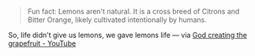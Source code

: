
> Fun fact: Lemons aren't natural. It is a cross breed of Citrons and Bitter Orange, likely cultivated intentionally by humans.

So, life didn't give us lemons, we gave lemons life — via [God creating the grapefruit - YouTube](https://www.youtube.com/watch?v=VM6sbPUGZms)
